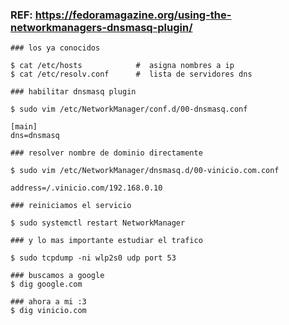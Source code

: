 ### REF: https://fedoramagazine.org/using-the-networkmanagers-dnsmasq-plugin/


~~~
### los ya conocidos

$ cat /etc/hosts            #  asigna nombres a ip
$ cat /etc/resolv.conf      #  lista de servidores dns
~~~


~~~
### habilitar dnsmasq plugin

$ sudo vim /etc/NetworkManager/conf.d/00-dnsmasq.conf

[main]
dns=dnsmasq
~~~


~~~
### resolver nombre de dominio directamente

$ sudo vim /etc/NetworkManager/dnsmasq.d/00-vinicio.com.conf

address=/.vinicio.com/192.168.0.10
~~~


~~~
### reiniciamos el servicio

$ sudo systemctl restart NetworkManager
~~~


~~~
### y lo mas importante estudiar el trafico

$ sudo tcpdump -ni wlp2s0 udp port 53

### buscamos a google
$ dig google.com

### ahora a mi :3
$ dig vinicio.com
~~~
